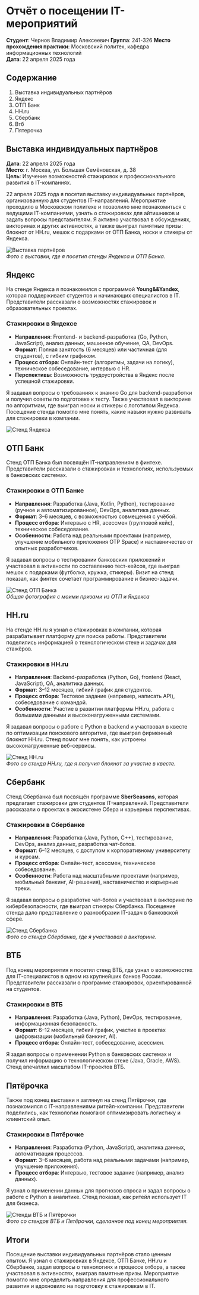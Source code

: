 # Отчёт о посещении IT-мероприятий

**Студент**: Чернов Владимир Алексеевич
**Группа**: 241-326
**Место прохождения практики**: Московский политех, кафедра информационных технологий  
**Дата**: 22 апреля 2025 года  

## Содержание
1. Выставка индивидуальных партнёров  
2. Яндекс  
3. ОТП Банк  
4. HH.ru  
5. Сбербанк  
6. Втб
7. Пятерочка

## Выставка индивидуальных партнёров
**Дата**: 22 апреля 2025 года  
**Место**: г. Москва, ул. Большая Семёновская, д. 38  
**Цель**: Изучение возможностей стажировок и профессионального развития в IT-компаниях.  

22 апреля 2025 года я посетил выставку индивидуальных партнёров, организованную для студентов IT-направлений. Мероприятие проходило в Московском политехе и позволило мне познакомиться с ведущими IT-компаниями, узнать о стажировках для айтишников и задать вопросы представителям. Я активно участвовал в обсуждениях, викторинах и других активностях, а также выиграл памятные призы: блокнот от HH.ru, мешок с подарками от ОТП Банка, носки и стикеры от Яндекса.  

![Выставка партнёров](../resources/photos/yandex_otp_event.jpg)  
*Фото с выставки, где я посетил стенды Яндекса и ОТП Банка.*

## Яндекс
На стенде Яндекса я познакомился с программой **Young&&Yandex**, которая поддерживает студентов и начинающих специалистов в IT. Представители рассказали о возможностях стажировок и образовательных проектах.  

### Стажировки в Яндексе
- **Направления**: Frontend- и backend-разработка (Go, Python, JavaScript), анализ данных, машинное обучение, QA, DevOps.  
- **Формат**: Полная занятость (6 месяцев) или частичная (для студентов), с гибким графиком.  
- **Процесс отбора**: Онлайн-тест (алгоритмы, задачи на логику), техническое собеседование, интервью с HR.  
- **Перспективы**: Возможность трудоустройства в Яндекс после успешной стажировки.  

Я задавал вопросы о требованиях к знанию Go для backend-разработки и получил советы по подготовке к тесту. Также участвовал в викторине по алгоритмам, где выиграл носки и стикеры с логотипом Яндекса. Посещение стенда помогло мне понять, какие навыки нужно развивать для стажировки в компании.  

![Стенд Яндекса](../resources/photos/yandex_otp_event.jpg)  


## ОТП Банк
Стенд ОТП Банка был посвящён IT-направлениям в финтехе. Представители рассказали о стажировках и технологиях, используемых в банковских системах.  

### Стажировки в ОТП Банке
- **Направления**: Разработка (Java, Kotlin, Python), тестирование (ручное и автоматизированное), DevOps, аналитика данных.  
- **Формат**: 3–6 месяцев, с возможностью совмещения с учёбой.  
- **Процесс отбора**: Интервью с HR, асессмен (групповой кейс), техническое собеседование.  
- **Особенности**: Работа над реальными проектами (например, улучшение мобильного приложения OTP Space) и наставничество от опытных разработчиков.  [](https://habr.com/ru/companies/otpbank/articles/810045/)[](https://habr.com/ru/companies/otpbank/articles/865276/)

Я задавал вопросы о тестировании банковских приложений и участвовал в активности по составлению тест-кейсов, где выиграл мешок с подарками (футболка, кружка, стикеры). Визит на стенд показал, как финтех сочетает программирование и бизнес-задачи.  

![Стенд ОТП Банка](../resources/photos/yandex_otp_event.jpg)  
*Общая фотография с моими призами из ОТП и Яндекса*

## HH.ru
На стенде HH.ru я узнал о стажировках в компании, которая разрабатывает платформу для поиска работы. Представители поделились информацией о технологическом стеке и задачах для стажёров.  

### Стажировки в HH.ru
- **Направления**: Backend-разработка (Python, Go), frontend (React, JavaScript), QA, аналитика данных.  
- **Формат**: 3–12 месяцев, гибкий график для студентов.  
- **Процесс отбора**: Тестовое задание (например, написать API), собеседование с командой.  
- **Особенности**: Участие в развитии платформы HH.ru, работа с большими данными и высоконагруженными системами.  

Я задавал вопросы о работе с Python в backend и участвовал в квесте по оптимизации поискового алгоритма, где выиграл фирменный блокнот HH.ru. Стенд помог мне понять, как устроены высоконагруженные веб-сервисы.  

![Стенд HH.ru](../resources/photos/hhru_event.jpg)  
*Фото со стенда HH.ru, где я получил блокнот за участие в квесте.*

## Сбербанк
Стенд Сбербанка был посвящён программе **SberSeasons**, которая предлагает стажировки для студентов IT-направлений. Представители рассказали о проектах в экосистеме Сбера и карьерных перспективах.  

### Стажировки в Сбербанке
- **Направления**: Разработка (Java, Python, C++), тестирование, DevOps, анализ данных, разработка чат-ботов.  
- **Формат**: 6–12 месяцев, с доступом к корпоративному университету и курсам.  
- **Процесс отбора**: Онлайн-тест, асессмен, техническое собеседование.  
- **Особенности**: Работа над масштабными проектами (например, мобильный банкинг, AI-решения), наставничество и карьерные треки.  [](https://sberstudent.ru/sberseasons-regions/)[](https://sberstudent.ru/sberseasons-moscow/)

Я задавал вопросы о разработке чат-ботов и участвовал в викторине по кибербезопасности, где выиграл стикеры Сбербанка. Посещение стенда дало представление о разнообразии IT-задач в банковской сфере.  

![Стенд Сбербанка](../resources/photos/sber_event.jpg)  
*Фото со стенда Сбербанка, где я участвовал в викторине.*

## ВТБ
Под конец мероприятия я посетил стенд ВТБ, где узнал о возможностях для IT-специалистов в одном из крупнейших банков России. Представители рассказали о программе стажировок, ориентированной на студентов.

### Стажировки в ВТБ
- **Направления**: Разработка (Java, Python), DevOps, тестирование, информационная безопасность.
- **Формат**: 6–12 месяцев, гибкий график, участие в проектах цифровизации (мобильный банкинг, AI).
- **Процесс отбора**: Онлайн-тест, собеседование, асессмен.

Я задал вопросы о применении Python в банковских системах и получил информацию о технологическом стеке (Java, Oracle, AWS). Стенд впечатлил масштабом IT-проектов ВТБ.

## Пятёрочка
Также под конец выставки я заглянул на стенд Пятёрочки, где познакомился с IT-направлениями ритейл-компании. Представители поделились, как технологии помогают оптимизировать логистику и клиентский опыт.

### Стажировки в Пятёрочке
- **Направления**: Разработка (Python, JavaScript), аналитика данных, автоматизация процессов.
- **Формат**: 3–6 месяцев, работа над реальными задачами (например, улучшение приложения).
- **Процесс отбора**: Интервью, тестовое задание (например, анализ данных).

Я узнал о применении данных для прогнозов спроса и задал вопросы о работе с Python в аналитике. Стенд показал, как ритейл использует IT для бизнеса.

![Стенды ВТБ и Пятёрочки](../resources/photos/vtb_x5_event.jpg)  
*Фото со стендов ВТБ и Пятёрочки, сделанное под конец мероприятия.*
## Итоги
Посещение выставки индивидуальных партнёров стало ценным опытом. Я узнал о стажировках в Яндексе, ОТП Банке, HH.ru и Сбербанке, задал вопросы о технологиях и процессе отбора, а также участвовал в активностях, выиграв памятные призы. Мероприятие помогло мне определить направления для профессионального развития и вдохновило на подготовку к стажировкам в IT.  
